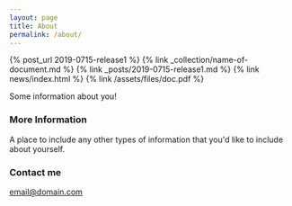 ```yaml
---
layout: page
title: About
permalink: /about/
---
```

{% post_url 2019-0715-release1 %}
{% link _collection/name-of-document.md %}
{% link _posts/2019-0715-release1.md %}
{% link news/index.html %}
{% link /assets/files/doc.pdf %}

Some information about you!

### More Information

A place to include any other types of information that you'd like to include about yourself.

### Contact me

[email@domain.com](mailto:email@domain.com)